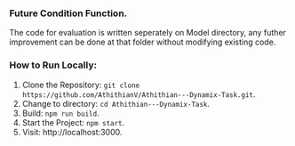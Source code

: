 ### Future Condition Function.

The code for evaluation is written seperately on Model directory, any futher improvement can be done at that folder without modifying existing code.

### How to Run Locally:

1. Clone the Repository: `git clone https://github.com/AthithianV/Athithian---Dynamix-Task.git`.
2. Change to directory: `cd Athithian---Dynamix-Task`.
3. Build: `npm run build`.
4. Start the Project: `npm start`.
5. Visit: http://localhost:3000.
